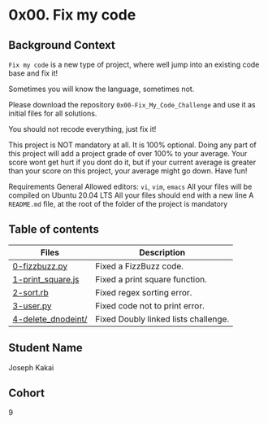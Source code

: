 # 0x00. Fix my code

## Background Context
<code>Fix my code</code> is a new type of project, where well jump into an existing code base and fix it!

Sometimes you will know the language, sometimes not.

Please download the repository <code>0x00-Fix_My_Code_Challenge</code> and use it as initial files for all solutions.

You should not recode everything, just fix it!

This project is NOT mandatory at all. It is 100% optional. Doing any part of this project will add a project grade of over 100% to your average. Your score wont get hurt if you dont do it, but if your current average is greater than your score on this project, your average might go down. Have fun!

Requirements
General
Allowed editors: <code>vi</code>, <code>vim</code>, <code>emacs</code>
All your files will be compiled on Ubuntu 20.04 LTS
All your files should end with a new line
A <code>README.md</code> file, at the root of the folder of the project is mandatory


## Table of contents
Files | Description
------|------------
[0-fizzbuzz.py](./0-fizzbuzz.py) | Fixed a FizzBuzz code.
[1-print_square.js](./1-print_square.js) | Fixed a print square function.
[2-sort.rb](./2-sort.rb) | Fixed regex sorting error.
[3-user.py](./3-user.py) | Fixed code not to print error.
[4-delete_dnodeint/](./4-delete_dnodeint/) | Fixed Doubly linked lists challenge.

## Student Name
Joseph Kakai

## Cohort 
9
